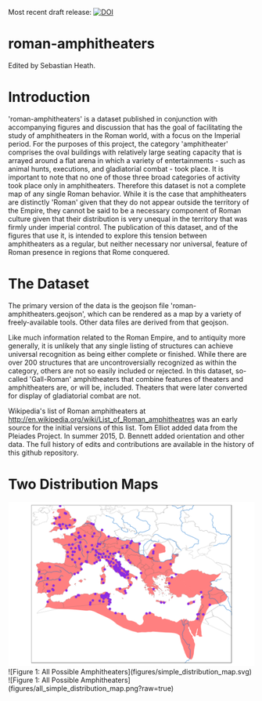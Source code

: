 Most recent draft release: 
[![DOI](https://zenodo.org/badge/DOI/10.5281/zenodo.159621.svg)](http://dx.doi.org/10.5281/zenodo.159621)

roman-amphitheaters
===================

Edited by Sebastian Heath.

# Introduction
'roman-amphitheaters' is a dataset published in conjunction with accompanying figures and discussion that has the goal of facilitating the study of amphitheaters in the Roman world, with a focus on the Imperial period. For the purposes of this project, the category 'amphitheater' comprises the oval buildings with relatively large seating capacity that is arrayed around a flat arena in which a variety of entertainments - such as animal hunts, executions, and gladiatorial combat -  took place. It is important to note that no one of those three broad categories of activity took place only in amphitheaters. Therefore this dataset is not a complete map of any single Roman behavior. While it is the case that amphitheaters are distinctly 'Roman' given that they do not appear outside the territory of the Empire, they cannot be said to be a necessary component of Roman culture given that their distribution is very unequal in the territory that was firmly under imperial control. The publication of this dataset,  and of the figures that use it, is intended to explore this tension between amphitheaters as a regular, but neither necessary nor universal, feature of Roman presence in regions that Rome conquered.

# The Dataset
 The primary version of the data is the geojson file 'roman-amphitheaters.geojson', which can be rendered as a map by a variety of freely-available tools. Other data files are derived from that geojson.

Like much information related to the Roman Empire, and to antiquity more generally, it is unlikely that any single listing of structures can achieve universal recognition as being either complete or finished. While there are over 200 structures that are uncontroversially recognized as within the category, others are not so easily included or rejected. In this dataset, so-called 'Gall-Roman' amphitheaters that combine features of theaters and amphitheaters are, or will be, included. Theaters that were later converted for display of gladiatorial combat are not.

Wikipedia's list of Roman amphitheaters at http://en.wikipedia.org/wiki/List_of_Roman_amphitheatres was an early source for the initial versions of this list.  Tom Elliot added data from the Pleiades Project. In summer 2015, D. Bennett added orientation and other data. The full history of edits and contributions are available in the history of this github repository.

# Two Distribution Maps
<img src="figures/simple_distribution_map.svg"/>
![Figure 1: All Possible Amphitheaters](figures/simple_distribution_map.svg)
![Figure 1: All Possible Amphitheaters](figures/all_simple_distribution_map.png?raw=true)
